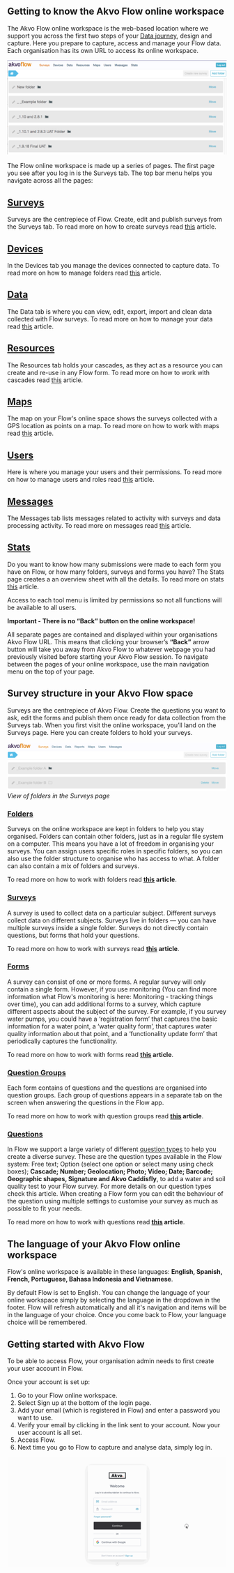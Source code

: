 ## Getting to know the Akvo Flow online workspace
The Akvo Flow online workspace is the web-based location where we support you across the first two steps of your [Data journey](https://akvo.org/our-approach/), design and capture. Here you prepare to capture, access and manage your Flow data. Each organisation has its own URL to access its online workspace.


![the Akvo Flow online workspace](media/workspace.png)

The Flow online workspace is made up a series of pages. The first page you see after you log in is the Surveys tab. The top bar menu helps you navigate across all the pages:

## [Surveys](surveys.md)
Surveys are the centrepiece of Flow. Create, edit and publish surveys from the Surveys tab. To read more on how to create surveys read [this](surveys.md) article.

## [Devices](devices.md) 
In the Devices tab you manage the devices connected to capture data. To read more on how to manage folders read [this](devices.md) article.

## [Data](data.md) 
The Data tab is where you can view, edit, export, import and clean data collected with Flow surveys. To read more on how to manage your data read [this](data.md) article.

## [Resources](resources.md) 
The Resources tab holds your cascades, as they act as a resource you can create and re-use in any Flow form. To read more on how to work with cascades read [this](resources.md) article.

## [Maps](maps.md)
The map on your Flow's online space shows the surveys collected with a GPS location as points on a map. To read more on how to work with maps read [this](maps.md) article.

## [Users](users.md)
Here is where you manage your users and their permissions. To read more on how to manage users and roles read [this](users.md) article.

## [Messages](messages.md)
The Messages tab lists messages related to activity with surveys and data processing activity. To read more on messages read [this](messages.md) article.

## [Stats](stats.md)
Do you want to know how many submissions were made to each form you have on Flow, or how many folders, surveys and forms you have? The Stats page creates a an overview sheet with all the details. To read more on stats [this](stats.md) article.

Access to each tool menu is limited by permissions so not all functions will be available to all users.

**Important - There is no “Back” button on the online workspace!**

All separate pages are contained and displayed within your organisations Akvo Flow URL. This means that clicking your browser’s **“Back”** arrow button will take you away from Akvo Flow to whatever webpage you had previously visited before starting your Akvo Flow session. To navigate between the pages of your online workspace, use the main navigation menu on the top of your page.

## Survey structure in your Akvo Flow space
Surveys are the centrepiece of Akvo Flow. Create the questions you want to ask, edit the forms and publish them once ready for data collection from the Surveys tab. When you first visit the online workspace, you’ll land on the Surveys page. Here you can create folders to hold your surveys.

![the Akvo Flow online workspace](media/tabs_surveys.png)
*View of folders in the Surveys page*

### [Folders](folders.md)
Surveys on the online workspace are kept in folders to help you stay organised. Folders can contain other folders, just as in a regular file system on a computer. This means you have a lot of freedom in organising your surveys. You can assign users specific roles in specific folders, so you can also use the folder structure to organise who has access to what. A folder can also contain a mix of folders and surveys.

To read more on how to work with folders read **[this](folders.md) article**.


### [Surveys](surveys.md)
A survey is used to collect data on a particular subject. Different surveys collect data on different subjects. Surveys live in folders — you can have multiple surveys inside a single folder. Surveys do not directly contain questions, but forms that hold your questions. 

To read more on how to work with surveys read **[this](surveys.md) article**.

### [Forms](forms.md)
A survey can consist of one or more forms. A regular survey will only contain a single form. However, if you use monitoring (You can find more information what Flow's monitoring is here: Monitoring - tracking things over time), you can add additional forms to a survey, which capture different aspects about the subject of the survey. For example, if you survey water pumps, you could have a ‘registration form’ that captures the basic information for a water point, a ‘water quality form’, that captures water quality information about that point, and a ‘functionality update form’ that periodically captures the functionality.

To read more on how to work with forms read **[this](forms.md) article**.

### [Question Groups](groups.md)
Each form contains of questions and the questions are organised into question groups. Each group of questions appears in a separate tab on the screen when answering the questions in the Flow app.

To read more on how to work with question groups read **[this](groups.md) article**.

### [Questions](questions.md)
In Flow we support a large variety of different [question types](question_type.md) to help you create a diverse survey. These are the question types available in the Flow system: Free text; Option (select one option or select many using check boxes); **Cascade; Number; Geolocation; Photo; Video; Date; Barcode; Geographic shapes, Signature and Akvo Caddisfly**, to add a water and soil quality test to your Flow survey. For more details on our question types check this article. When creating a Flow form you can edit the behaviour of the question using multiple settings to customise your survey as much as possible to fit your needs. 

To read more on how to work with questions read **[this](questions.md) article**.

## The language of your Akvo Flow online workspace
Flow's online workspace is available in these languages: **English, Spanish, French, Portuguese, Bahasa Indonesia and Vietnamese**.

By default Flow is set to English. You can change the language of your online workspace simply by selecting the language in the dropdown in the footer. Flow will refresh automatically and all it's navigation and items will be in the language of your choice. Once you come back to Flow, your language choice will be remembered. 

## Getting started with Akvo Flow
<!-- Are you new to Akvo Flow and Lumen. Before you can access the tools your organisation admin needs to add you to them. Below you can find out how to get access to Flow and how to sign up.

New to Akvo Flow -->
To be able to access Flow, your organisation admin needs to first create your user account in Flow. 

Once your account is set up: 

1. Go to your Flow online workspace. 
2. Select Sign up at the bottom of the login page. 
3. Add your email (which is registered in Flow) and enter a password you want to use. 
4. Verify your email by clicking in the link sent to your account. Now your user account is all set.
5. Access Flow.
6. Next time you go to Flow to capture and analyse data, simply log in. 

<!-- ## Staying up to date on Flow developments
The Akvo Flow Development Team frequently updates Akvo Flow with new or enhanced features. You can read a summary of the updates here or check our Github page for all the details on the updates about each new version release. With a new version release, you may experience a small down time when using Flow. 

Do you want to know how Flow is performing? We regularly update our status page - http://status.akvo.org/

We regularly share news about Flow in our bulletins. You can subscribe here.  -->

![the Akvo Flow online workspace](media/accessing_flow.gif)